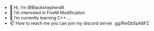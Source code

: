 - 👋 Hi, I’m @Blackshepherd8
- 👀 I’m interested in FiveM Modification
- 🌱 I’m currently learning C++ ...
- 📫 How to reach me you can join my discord server .gg/RwDb5pA8FZ

<!---
Blackshepherd8/Blackshepherd8 is a ✨ special ✨ repository because its `README.md` (this file) appears on your GitHub profile.
You can click the Preview link to take a look at your changes.
--->
